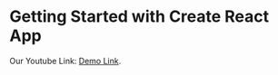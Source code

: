 # Getting Started with Create React App

Our Youtube Link: [Demo Link](https://youtube-l8dw.vercel.app/).


